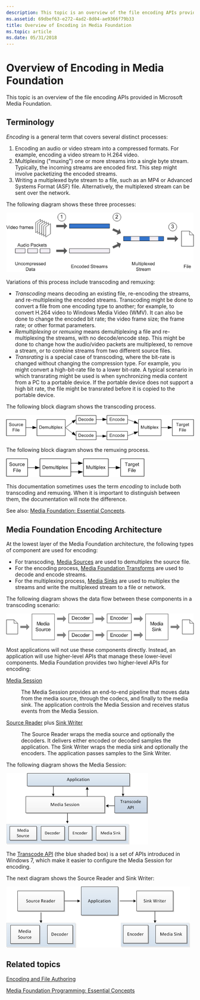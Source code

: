 ```yaml
---
description: This topic is an overview of the file encoding APIs provided in Microsoft Media Foundation.
ms.assetid: 69dbef63-e272-4ad2-8d04-ae9366f79b33
title: Overview of Encoding in Media Foundation
ms.topic: article
ms.date: 05/31/2018
---
```


# Overview of Encoding in Media Foundation

This topic is an overview of the file encoding APIs provided in Microsoft Media Foundation.

## Terminology

*Encoding* is a general term that covers several distinct processes:

1.  Encoding an audio or video stream into a compressed formats. For example, encoding a video stream to H.264 video.
2.  Multiplexing ("muxing") one or more streams into a single byte stream. Typically, the incoming streams are encoded first. This step might involve packetizing the encoded streams.
3.  Writing a multiplexed byte stream to a file, such as an MP4 or Advanced Systems Format (ASF) file. Alternatively, the multiplexed stream can be sent over the network.

The following diagram shows these three processes:

![diagram showing the encoding and multiplexing processes](images/encoding03.png)

Variations of this process include transcoding and remuxing:

-   *Transcoding* means decoding an existing file, re-encoding the streams, and re-multiplexing the encoded streams. Transcoding might be done to convert a file from one encoding type to another; for example, to convert H.264 video to Windows Media Video (WMV). It can also be done to change the encoded bit rate; the video frame size; the frame rate; or other format parameters.
-   *Remultiplexing* or *remuxing* means demultiplexing a file and re-multiplexing the streams, with no decode/encode step. This might be done to change how the audio/video packets are multiplexed, to remove a stream, or to combine streams from two different source files.
-   *Transrating* is a special case of transcoding, where the bit-rate is changed without changing the compression type. For example, you might convert a high-bit-rate file to a lower bit-rate. A typical scenario in which transrating might be used is when synchronizing media content from a PC to a portable device. If the portable device does not support a high bit rate, the file might be transrated before it is copied to the portable device.

The following block diagram shows the transcoding process.

![diagram showing the transcoding process](images/encoding05.png)

The following block diagram shows the remuxing process.

![diagram showing the remuxing process](images/encoding06.png)

This documentation sometimes uses the term *encoding* to include both transcoding and remuxing. When it is important to distinguish between them, the documentation will note the difference.

See also: [Media Foundation: Essential Concepts](media-foundation-programming--essential-concepts.md).

## Media Foundation Encoding Architecture

At the lowest layer of the Media Foundation architecture, the following types of component are used for encoding:

-   For transcoding, [Media Sources](media-sources.md) are used to demultiplex the source file.
-   For the encoding process, [Media Foundation Transforms](media-foundation-transforms.md) are used to decode and encode streams.
-   For the multiplexing process, [Media Sinks](media-sinks.md) are used to multiplex the streams and write the multiplexed stream to a file or network.

The following diagram shows the data flow between these components in a transcoding scenario:

![diagram showing the components used in transcoding](images/encoding04.png)

Most applications will not use these components directly. Instead, an application will use higher-level APIs that manage these lower-level components. Media Foundation provides two higher-level APIs for encoding:

<dl> <dt>

<span id="Media_Session"></span><span id="media_session"></span><span id="MEDIA_SESSION"></span>[Media Session](media-session.md)
</dt> <dd>

The Media Session provides an end-to-end pipeline that moves data from the media source, through the codecs, and finally to the media sink. The application controls the Media Session and receives status events from the Media Session.

</dd> <dt>

<span id="Source_Reader_plus_Sink_Writer"></span><span id="source_reader_plus_sink_writer"></span><span id="SOURCE_READER_PLUS_SINK_WRITER"></span>[Source Reader](source-reader.md) plus [Sink Writer](sink-writer.md)
</dt> <dd>

The Source Reader wraps the media source and optionally the decoders. It delivers either encoded or decoded samples the application. The Sink Writer wraps the media sink and optionally the encoders. The application passes samples to the Sink Writer.

</dd> </dl>

The following diagram shows the Media Session:

![diagram showing how the media session performs transcoding](images/encoding01.png)

The [Transcode API](transcode-api.md) (the blue shaded box) is a set of APIs introduced in Windows 7, which make it easier to configure the Media Session for encoding.

The next diagram shows the Source Reader and Sink Writer:

![diagram showing transcoding with the source reader and sink writer](images/encoding02.png)

## Related topics

<dl> <dt>

[Encoding and File Authoring](encoding-and-file-authoring.md)
</dt> <dt>

[Media Foundation Programming: Essential Concepts](media-foundation-programming--essential-concepts.md)
</dt> </dl>

 

 



